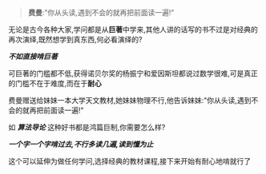 >**费曼**:"你从头读,遇到不会的就再把前面读一遍!"

无论是古今各种大家,学问都是从**巨著**中学来,其他人讲的话写的书不过是对经典的再次演绎,既然想学到真东西,何必看演绎的?

***不如直接啃巨著***

可巨著的门槛都不低,获得诺贝尔奖的杨振宁和爱因斯坦都说过数学很难,可是真正的门槛不在于难度,而在于**耐心**

费曼赠送给妹妹一本大学天文教材,她妹妹物理不行,他告诉妹妹:"你从头读,遇到不会的就再把前面读一遍!"

如 ***算法导论*** 这种好书都是鸿篇巨制,你需要怎么样?

***一个字一个字啃过去,不行多读几遍,读到懂为止***

这个可以延伸为做任何学问,选择经典的教材课程,接下来开始有耐心地啃就行了
